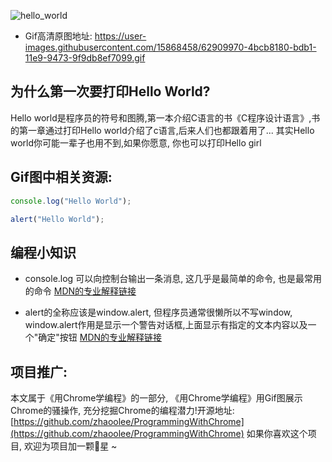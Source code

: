 

![hello_world](https://user-images.githubusercontent.com/15868458/62909969-4bcb8180-bdb1-11e9-9d45-2179564c1828.gif)

<!-- more -->

- Gif高清原图地址: https://user-images.githubusercontent.com/15868458/62909970-4bcb8180-bdb1-11e9-9473-9f9db8ef7099.gif


## 为什么第一次要打印Hello World?

Hello world是程序员的符号和图腾,第一本介绍C语言的书《C程序设计语言》,书的第一章通过打印Hello world介绍了c语言,后来人们也都跟着用了... 其实Hello world你可能一辈子也用不到,如果你愿意, 你也可以打印Hello girl

## Gif图中相关资源:


```javascript
console.log("Hello World");
```

```javascript
alert("Hello World");
```

## 编程小知识

- console.log 可以向控制台输出一条消息, 这几乎是最简单的命令, 也是最常用的命令 [MDN的专业解释链接](https://developer.mozilla.org/zh-CN/docs/Web/API/Console/log)

- alert的全称应该是window.alert, 但程序员通常很懒所以不写window, window.alert作用是显示一个警告对话框,上面显示有指定的文本内容以及一个"确定"按钮 [MDN的专业解释链接](https://developer.mozilla.org/zh-CN/docs/Web/API/Window/alert)



## 项目推广:
本文属于《用Chrome学编程》的一部分, 《用Chrome学编程》用Gif图展示Chrome的骚操作, 充分挖掘Chrome的编程潜力!开源地址: [https://github.com/zhaoolee/ProgrammingWithChrome](https://github.com/zhaoolee/ProgrammingWithChrome)  如果你喜欢这个项目, 欢迎为项目加一颗🌟星 ~